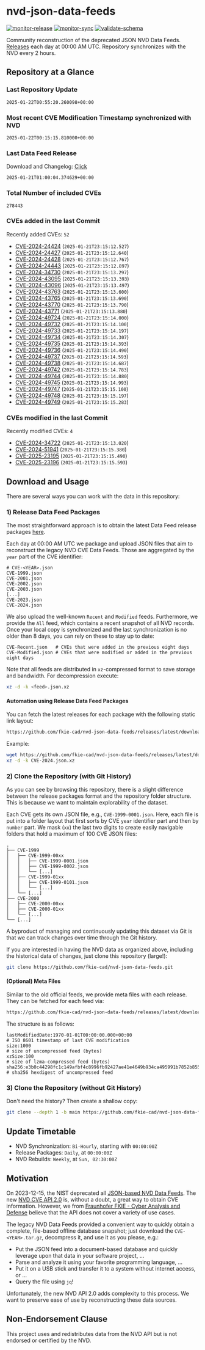 # nvd-json-data-feeds

[![monitor-release](https://github.com/fkie-cad/nvd-json-data-feeds/actions/workflows/monitor_release.yml/badge.svg)](https://github.com/fkie-cad/nvd-json-data-feeds/actions/workflows/monitor_release.yml)
[![monitor-sync](https://github.com/fkie-cad/nvd-json-data-feeds/actions/workflows/monitor_sync.yml/badge.svg)](https://github.com/fkie-cad/nvd-json-data-feeds/actions/workflows/monitor_sync.yml)
[![validate-schema](https://github.com/fkie-cad/nvd-json-data-feeds/actions/workflows/validate_schema.yml/badge.svg)](https://github.com/fkie-cad/nvd-json-data-feeds/actions/workflows/validate_schema.yml)

Community reconstruction of the deprecated JSON NVD Data Feeds.
[Releases](https://github.com/fkie-cad/nvd-json-data-feeds/releases/latest) each day at 00:00 AM UTC.
Repository synchronizes with the NVD every 2 hours.

## Repository at a Glance

### Last Repository Update

```plain
2025-01-22T00:55:20.260098+00:00
```

### Most recent CVE Modification Timestamp synchronized with NVD

```plain
2025-01-22T00:15:15.810000+00:00
```

### Last Data Feed Release

Download and Changelog: [Click](https://github.com/fkie-cad/nvd-json-data-feeds/releases/latest)

```plain
2025-01-21T01:00:04.374629+00:00
```

### Total Number of included CVEs

```plain
278443
```

### CVEs added in the last Commit

Recently added CVEs: `52`

- [CVE-2024-24424](CVE-2024/CVE-2024-244xx/CVE-2024-24424.json) (`2025-01-21T23:15:12.527`)
- [CVE-2024-24427](CVE-2024/CVE-2024-244xx/CVE-2024-24427.json) (`2025-01-21T23:15:12.640`)
- [CVE-2024-24428](CVE-2024/CVE-2024-244xx/CVE-2024-24428.json) (`2025-01-21T23:15:12.767`)
- [CVE-2024-24443](CVE-2024/CVE-2024-244xx/CVE-2024-24443.json) (`2025-01-21T23:15:12.897`)
- [CVE-2024-34730](CVE-2024/CVE-2024-347xx/CVE-2024-34730.json) (`2025-01-21T23:15:13.297`)
- [CVE-2024-43095](CVE-2024/CVE-2024-430xx/CVE-2024-43095.json) (`2025-01-21T23:15:13.393`)
- [CVE-2024-43096](CVE-2024/CVE-2024-430xx/CVE-2024-43096.json) (`2025-01-21T23:15:13.497`)
- [CVE-2024-43763](CVE-2024/CVE-2024-437xx/CVE-2024-43763.json) (`2025-01-21T23:15:13.600`)
- [CVE-2024-43765](CVE-2024/CVE-2024-437xx/CVE-2024-43765.json) (`2025-01-21T23:15:13.690`)
- [CVE-2024-43770](CVE-2024/CVE-2024-437xx/CVE-2024-43770.json) (`2025-01-21T23:15:13.790`)
- [CVE-2024-43771](CVE-2024/CVE-2024-437xx/CVE-2024-43771.json) (`2025-01-21T23:15:13.880`)
- [CVE-2024-49724](CVE-2024/CVE-2024-497xx/CVE-2024-49724.json) (`2025-01-21T23:15:14.000`)
- [CVE-2024-49732](CVE-2024/CVE-2024-497xx/CVE-2024-49732.json) (`2025-01-21T23:15:14.100`)
- [CVE-2024-49733](CVE-2024/CVE-2024-497xx/CVE-2024-49733.json) (`2025-01-21T23:15:14.197`)
- [CVE-2024-49734](CVE-2024/CVE-2024-497xx/CVE-2024-49734.json) (`2025-01-21T23:15:14.307`)
- [CVE-2024-49735](CVE-2024/CVE-2024-497xx/CVE-2024-49735.json) (`2025-01-21T23:15:14.393`)
- [CVE-2024-49736](CVE-2024/CVE-2024-497xx/CVE-2024-49736.json) (`2025-01-21T23:15:14.490`)
- [CVE-2024-49737](CVE-2024/CVE-2024-497xx/CVE-2024-49737.json) (`2025-01-21T23:15:14.593`)
- [CVE-2024-49738](CVE-2024/CVE-2024-497xx/CVE-2024-49738.json) (`2025-01-21T23:15:14.687`)
- [CVE-2024-49742](CVE-2024/CVE-2024-497xx/CVE-2024-49742.json) (`2025-01-21T23:15:14.783`)
- [CVE-2024-49744](CVE-2024/CVE-2024-497xx/CVE-2024-49744.json) (`2025-01-21T23:15:14.880`)
- [CVE-2024-49745](CVE-2024/CVE-2024-497xx/CVE-2024-49745.json) (`2025-01-21T23:15:14.993`)
- [CVE-2024-49747](CVE-2024/CVE-2024-497xx/CVE-2024-49747.json) (`2025-01-21T23:15:15.100`)
- [CVE-2024-49748](CVE-2024/CVE-2024-497xx/CVE-2024-49748.json) (`2025-01-21T23:15:15.197`)
- [CVE-2024-49749](CVE-2024/CVE-2024-497xx/CVE-2024-49749.json) (`2025-01-21T23:15:15.283`)


### CVEs modified in the last Commit

Recently modified CVEs: `4`

- [CVE-2024-34722](CVE-2024/CVE-2024-347xx/CVE-2024-34722.json) (`2025-01-21T23:15:13.020`)
- [CVE-2024-51941](CVE-2024/CVE-2024-519xx/CVE-2024-51941.json) (`2025-01-21T23:15:15.380`)
- [CVE-2025-23195](CVE-2025/CVE-2025-231xx/CVE-2025-23195.json) (`2025-01-21T23:15:15.490`)
- [CVE-2025-23196](CVE-2025/CVE-2025-231xx/CVE-2025-23196.json) (`2025-01-21T23:15:15.593`)


## Download and Usage

There are several ways you can work with the data in this repository:

### 1) Release Data Feed Packages

The most straightforward approach is to obtain the latest Data Feed release packages [here](https://github.com/fkie-cad/nvd-json-data-feeds/releases/latest).

Each day at 00:00 AM UTC we package and upload JSON files that aim to reconstruct the legacy NVD CVE Data Feeds.
Those are aggregated by the `year` part of the CVE identifier:

```
# CVE-<YEAR>.json
CVE-1999.json
CVE-2001.json
CVE-2002.json
CVE-2003.json
[...]
CVE-2023.json
CVE-2024.json
```

We also upload the well-known `Recent` and `Modified` feeds.
Furthermore, we provide the `All` feed, which contains a recent snapshot of all NVD records.
Once your local copy is synchronized and the last synchronization is no older than 8 days, you can rely on these to stay up to date:

```plain
CVE-Recent.json   # CVEs that were added in the previous eight days
CVE-Modified.json # CVEs that were modified or added in the previous eight days
```

Note that all feeds are distributed in `xz`-compressed format to save storage and bandwidth.
For decompression execute:

```sh
xz -d -k <feed>.json.xz
```

#### Automation using Release Data Feed Packages

You can fetch the latest releases for each package with the following static link layout:

```sh
https://github.com/fkie-cad/nvd-json-data-feeds/releases/latest/download/CVE-<YEAR>.json.xz
```

Example:

```sh
wget https://github.com/fkie-cad/nvd-json-data-feeds/releases/latest/download/CVE-2024.json.xz
xz -d -k CVE-2024.json.xz
```

### 2) Clone the Repository (with Git History)

As you can see by browsing this repository, there is a slight difference between the release packages format and the repository folder structure.
This is because we want to maintain explorability of the dataset.

Each CVE gets its own JSON file, e.g., `CVE-1999-0001.json`.
Here, each file is put into a folder layout that first sorts by CVE `year` identifier part and then by `number` part.
We mask (`xx`) the last two digits to create easily navigable folders that hold a maximum of 100 CVE JSON files:

```plain
.
├── CVE-1999
│   ├── CVE-1999-00xx
│   │   ├── CVE-1999-0001.json
│   │   ├── CVE-1999-0002.json
│   │   └── [...]
│   ├── CVE-1999-01xx
│   │   ├── CVE-1999-0101.json
│   │   └── [...]
│   └── [...]
├── CVE-2000
│   ├── CVE-2000-00xx
│   ├── CVE-2000-01xx
│   └── [...]
└── [...]
```

A byproduct of managing and continuously updating this dataset via Git is that we can track changes over time through the Git history.

If you are interested in having the NVD data as organized above, including the historical data of changes, just clone this repository (large!):

```sh
git clone https://github.com/fkie-cad/nvd-json-data-feeds.git
```

#### (Optional) Meta Files

Similar to the old official feeds, we provide meta files with each release. They can be fetched for each feed via:

```sh
https://github.com/fkie-cad/nvd-json-data-feeds/releases/latest/download/CVE-<YEAR>.meta
```

The structure is as follows:

```plain
lastModifiedDate:1970-01-01T00:00:00.000+00:00                          # ISO 8601 timestamp of last CVE modification
size:1000                                                               # size of uncompressed feed (bytes)
xzSize:100                                                              # size of lzma-compressed feed (bytes)
sha256:e3b0c44298fc1c149afbf4c8996fb92427ae41e4649b934ca495991b7852b855 # sha256 hexdigest of uncompressed feed
```

### 3) Clone the Repository (without Git History)

Don't need the history? Then create a shallow copy:

```sh
git clone --depth 1 -b main https://github.com/fkie-cad/nvd-json-data-feeds.git
```


## Update Timetable

* NVD Synchronization: `Bi-Hourly`, starting with `00:00:00Z`
* Release Packages: `Daily`, at `00:00:00Z`
* NVD Rebuilds: `Weekly`, at `Sun, 02:30:00Z`


## Motivation

On 2023-12-15, the NIST deprecated all [JSON-based NVD Data Feeds](https://nvd.nist.gov/vuln/data-feeds#divRetirementBanner-1).
The new [NVD CVE API 2.0](https://nvd.nist.gov/developers/vulnerabilities) is, without a doubt, a great way to obtain CVE information.
However, we from [Fraunhofer FKIE - Cyber Analysis and Defense](https://www.fkie.fraunhofer.de/en/departments/cad.html) believe that the API does not cover a variety of use cases.

The legacy NVD Data Feeds provided a convenient way to quickly obtain a complete, file-based offline database snapshot; just download the `CVE-<YEAR>.tar.gz`, decompress it, and use it as you please, e.g.:

- Put the JSON feed into a document-based database and quickly leverage upon that data in your software project, ...
- Parse and analyze it using your favorite programming language, ...
- Put it on a USB stick and transfer it to a system without internet access, or ...
- Query the file using `jq`!

Unfortunately, the new NVD API 2.0 adds complexity to this process.
We want to preserve ease of use by reconstructing these data sources.

## Non-Endorsement Clause

This project uses and redistributes data from the NVD API but is not endorsed or certified by the NVD.